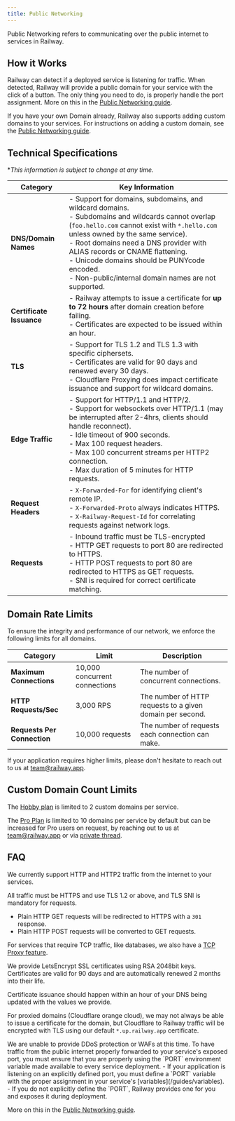 ```yaml
---
title: Public Networking
---
```


Public Networking refers to communicating over the public internet to services in Railway.

## How it Works

Railway can detect if a deployed service is listening for traffic.  When detected, Railway will provide a public domain for your service with the click of a button.  The only thing you need to do, is properly handle the port assignment.  More on this in the [Public Networking guide](/guides/public-networking).

If you have your own Domain already, Railway also supports adding custom domains to your services.  For instructions on adding a custom domain, see the [Public Networking guide](/guides/public-networking#custom-domains).

## Technical Specifications

**This information is subject to change at any time.*

| Category | Key Information |
|----------|-----------------|
| **DNS/Domain Names** | - Support for domains, subdomains, and wildcard domains.<br/>- Subdomains and wildcards cannot overlap (`foo.hello.com` cannot exist with `*.hello.com` unless owned by the same service).<br/>- Root domains need a DNS provider with ALIAS records or CNAME flattening.<br/>- Unicode domains should be PUNYcode encoded.<br/>- Non-public/internal domain names are not supported. |
| **Certificate Issuance** | - Railway attempts to issue a certificate for **up to 72 hours** after domain creation before failing.<br/>- Certificates are expected to be issued within an hour. |
| **TLS** | - Support for TLS 1.2 and TLS 1.3 with specific ciphersets.<br/>- Certificates are valid for 90 days and renewed every 30 days.<br/>- Cloudflare Proxying does impact certificate issuance and support for wildcard domains. |
| **Edge Traffic** | - Support for HTTP/1.1 and HTTP/2.<br/>- Support for websockets over HTTP/1.1 (may be interrupted after 2-4hrs, clients should handle reconnect).<br/>- Idle timeout of 900 seconds.<br/>- Max 100 request headers.<br /> - Max 100 concurrent streams per HTTP2 connection.<br/>- Max duration of 5 minutes for HTTP requests. |
| **Request Headers** | - `X-Forwarded-For` for identifying client's remote IP.<br/>- `X-Forwarded-Proto` always indicates HTTPS.<br/>- `X-Railway-Request-Id` for correlating requests against network logs. |
| **Requests** | - Inbound traffic must be TLS-encrypted<br/>- HTTP GET requests to port 80 are redirected to HTTPS.<br/>- HTTP POST requests to port 80 are redirected to HTTPS as GET requests.<br/>- SNI is required for correct certificate matching. |

## Domain Rate Limits

To ensure the integrity and performance of our network, we enforce the following limits for all domains.

| Category               | Limit                                       | Description                                                                                       |
|------------------------|---------------------------------------------|---------------------------------------------------------------------------------------------------|
| **Maximum Connections**| 10,000 concurrent connections               | The number of concurrent connections. |
| **HTTP Requests/Sec**  | 3,000 RPS    | The number of HTTP requests to a given domain per second. |
| **Requests Per Connection** | 10,000 requests                          | The number of requests each connection can make.    |

If your application requires higher limits, please don't hesitate to reach out to us at [team@railway.app](mailto:team@railway.app).

## Custom Domain Count Limits

The [Hobby plan](/reference/pricing#plans) is limited to 2 custom domains per service.

The [Pro Plan](/reference/pricing#plans) is limited to 10 domains per service by default but can be increased for Pro users on request, by reaching out to us at [team@railway.app](mailto:team@railway.app) or via [private thread](/reference/support#private-threads).

## FAQ

<Collapse title="What type of traffic can I send to my services in Railway?">
We currently support HTTP and HTTP2 traffic from the internet to your services.

All traffic must be HTTPS and use TLS 1.2 or above, and TLS SNI is mandatory for requests.
  - Plain HTTP GET requests will be redirected to HTTPS with a `301` response.
  - Plain HTTP POST requests will be converted to GET requests.

For services that require TCP traffic, like databases, we also have a [TCP Proxy feature](/reference/tcp-proxy).
</Collapse>

<Collapse title="How does Railway handle SSL certificates?">
We provide LetsEncrypt SSL certificates using RSA 2048bit keys.  Certificates are valid for 90 days and are automatically renewed 2 months into their life.

Certificate issuance should happen within an hour of your DNS being updated with the values we provide.

For proxied domains (Cloudflare orange cloud), we may not always be able to issue a certificate for the domain, but Cloudflare to Railway traffic will be encrypted with TLS using our default `*.up.railway.app` certificate.
</Collapse>

<Collapse title="Does Railway protect my services against DDoS?">
We are unable to provide DDoS protection or WAFs at this time.
</Collapse>

<Collapse title="How do I handle forwarding traffic to my exposed port?">
To have traffic from the public internet properly forwarded to your service's exposed port, you must ensure that you are properly using the `PORT` environment variable made available to every service deployment.
- If your application is listening on an explicitly defined port, you must define a `PORT` variable with the proper assignment in your service's [variables](/guides/variables).
- If you do not explicitly define the `PORT`, Railway provides one for you and exposes it during deployment.

More on this in the [Public Networking guide](/guides/public-networking).
</Collapse>
